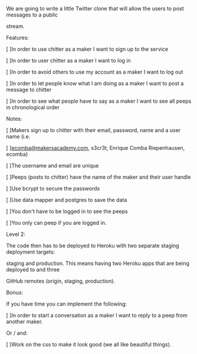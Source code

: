 
We are going to write a little Twitter clone that will allow the users to post messages to a public

stream.

Features:

[ ]In order to use chitter as a maker I want to sign up to the service

[ ]In order to user chitter as a maker I want to log in

[ ]In order to avoid others to use my account as a maker I want to log out

[ ]In order to let people know what I am doing as a maker I want to post a message to chitter

[ ]In order to see what people have to say as a maker I want to see all peeps in chronological order

Notes:

[ ]Makers sign up to chitter with their email, password, name and a user name (i.e.

[ ]ecomba@makersacademy.com, s3cr3t, Enrique Comba Riepenhausen, ecomba)

[ ]The username and email are unique

[ ]Peeps (posts to chitter) have the name of the maker and their user handle

[ ]Use bcrypt to secure the passwords

[ ]Use data mapper and postgres to save the data

[ ]You don't have to be logged in to see the peeps

[ ]You only can peep if you are logged in.

Level 2:

The code then has to be deployed to Heroku with two separate staging deployment targets:

staging and production. This means having two Heroku apps that are being deployed to and three

GitHub remotes (origin, staging, production).

Bonus:

If you have time you can implement the following:

[ ]In order to start a conversation as a maker I want to reply to a peep from another maker.

Or / and:

[ ]Work on the css to make it look good (we all like beautiful things).
